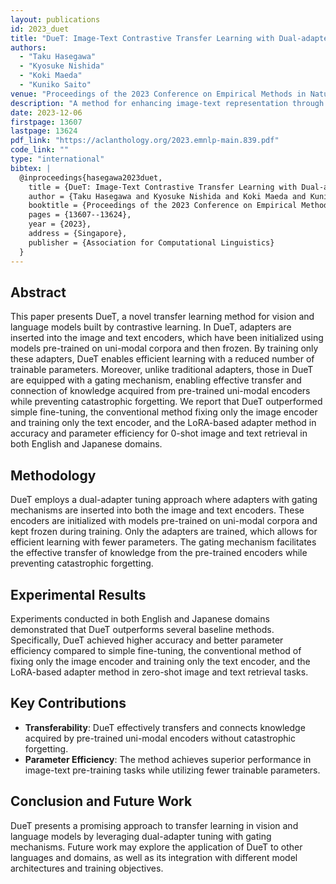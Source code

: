 ```yaml
---
layout: publications
id: 2023_duet
title: "DueT: Image-Text Contrastive Transfer Learning with Dual-adapter Tuning"
authors:
  - "Taku Hasegawa"
  - "Kyosuke Nishida"
  - "Koki Maeda"
  - "Kuniko Saito"
venue: "Proceedings of the 2023 Conference on Empirical Methods in Natural Language Processing (EMNLP 2023)"
description: "A method for enhancing image-text representation through contrastive learning and dual-adapter fine-tuning."
date: 2023-12-06
firstpage: 13607
lastpage: 13624
pdf_link: "https://aclanthology.org/2023.emnlp-main.839.pdf"
code_link: ""
type: "international"
bibtex: |
  @inproceedings{hasegawa2023duet,
    title = {DueT: Image-Text Contrastive Transfer Learning with Dual-adapter Tuning},
    author = {Taku Hasegawa and Kyosuke Nishida and Koki Maeda and Kuniko Saito},
    booktitle = {Proceedings of the 2023 Conference on Empirical Methods in Natural Language Processing (EMNLP 2023)},
    pages = {13607--13624},
    year = {2023},
    address = {Singapore},
    publisher = {Association for Computational Linguistics}
  }
---
```


## Abstract

This paper presents DueT, a novel transfer learning method for vision and language models built by contrastive learning. In DueT, adapters are inserted into the image and text encoders, which have been initialized using models pre-trained on uni-modal corpora and then frozen. By training only these adapters, DueT enables efficient learning with a reduced number of trainable parameters. Moreover, unlike traditional adapters, those in DueT are equipped with a gating mechanism, enabling effective transfer and connection of knowledge acquired from pre-trained uni-modal encoders while preventing catastrophic forgetting. We report that DueT outperformed simple fine-tuning, the conventional method fixing only the image encoder and training only the text encoder, and the LoRA-based adapter method in accuracy and parameter efficiency for 0-shot image and text retrieval in both English and Japanese domains.

## Methodology

DueT employs a dual-adapter tuning approach where adapters with gating mechanisms are inserted into both the image and text encoders. These encoders are initialized with models pre-trained on uni-modal corpora and kept frozen during training. Only the adapters are trained, which allows for efficient learning with fewer parameters. The gating mechanism facilitates the effective transfer of knowledge from the pre-trained encoders while preventing catastrophic forgetting.

## Experimental Results

Experiments conducted in both English and Japanese domains demonstrated that DueT outperforms several baseline methods. Specifically, DueT achieved higher accuracy and better parameter efficiency compared to simple fine-tuning, the conventional method of fixing only the image encoder and training only the text encoder, and the LoRA-based adapter method in zero-shot image and text retrieval tasks.

## Key Contributions

- **Transferability**: DueT effectively transfers and connects knowledge acquired by pre-trained uni-modal encoders without catastrophic forgetting.
- **Parameter Efficiency**: The method achieves superior performance in image-text pre-training tasks while utilizing fewer trainable parameters.

## Conclusion and Future Work

DueT presents a promising approach to transfer learning in vision and language models by leveraging dual-adapter tuning with gating mechanisms. Future work may explore the application of DueT to other languages and domains, as well as its integration with different model architectures and training objectives.
